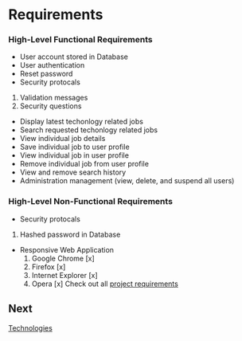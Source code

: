 
# Requirements 

### High-Level Functional Requirements 
-	User account stored in Database
-	User authentication
-	Reset password
-	Security protocals 
  1. Validation messages
  2. Security questions
-	Display latest techonlogy related jobs
-	Search requested techonlogy related jobs 
-	View individual job details
-	Save individual job to user profile
-	View individual job in user profile
-	Remove individual job from user profile
-	View and remove search history
-	Administration management (view, delete, and suspend all users)
### High-Level Non-Functional Requirements
-	Security protocals 
  1. Hashed password in Database
- Responsive Web Application
  1. Google Chrome [x]
  2. Firefox [x]
  3. Internet Explorer [x]
  4. Opera [x]
Check out all [project requirements](https://github.com/ausstinh/Senior-Captsone-Documentation/blob/main/CST-451%20Project%20Requirements.docx "Project Requirements") 

## Next 
[Technologies](https://github.com/JoshVandeWalle/OpinionMarket/blob/main/Technologies.md "Technologies")
